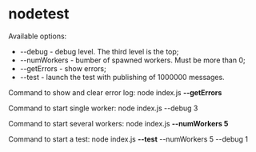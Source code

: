 # nodetest

Available options:
- --debug - debug level. The third level is the top;
- --numWorkers - bumber of spawned workers. Must be more than 0;
- --getErrors - show errors;
- --test - launch the test with publishing of 1000000 messages.


Command to show and clear error log:
    node index.js **--getErrors**
    
Command to start single worker:
    node index.js  --debug 3
    
Command to start several workers:
    node index.js **--numWorkers 5**
    
Command to start a test:
    node index.js  **--test** --numWorkers 5 --debug 1
